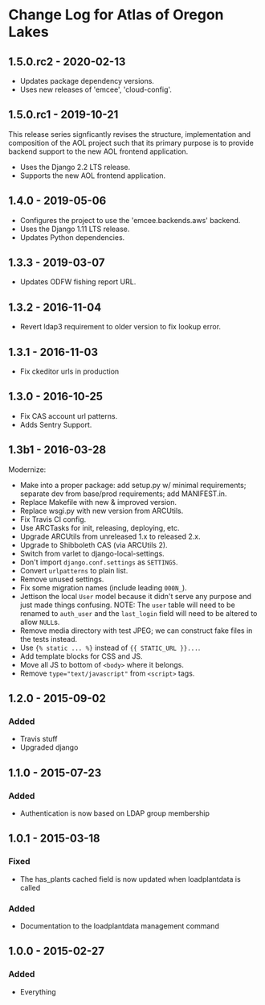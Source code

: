 # Change Log for Atlas of Oregon Lakes

## 1.5.0.rc2 - 2020-02-13

- Updates package dependency versions.
- Uses new releases of 'emcee', 'cloud-config'.

## 1.5.0.rc1 - 2019-10-21

This release series signficantly revises the structure, implementation
and composition of the AOL project such that its primary purpose is
to provide backend support to the new AOL frontend application.

- Uses the Django 2.2 LTS release.
- Supports the new AOL frontend application.

## 1.4.0 - 2019-05-06

- Configures the project to use the 'emcee.backends.aws' backend.
- Uses the Django 1.11 LTS release.
- Updates Python dependencies.

## 1.3.3 - 2019-03-07

- Updates ODFW fishing report URL.

## 1.3.2 - 2016-11-04

- Revert ldap3 requirement to older version to fix lookup error.

## 1.3.1 - 2016-11-03

- Fix ckeditor urls in production

## 1.3.0 - 2016-10-25

- Fix CAS account url patterns.
- Adds Sentry Support.

## 1.3b1 - 2016-03-28

Modernize:

- Make into a proper package: add setup.py w/ minimal requirements;
  separate dev from base/prod requirements; add MANIFEST.in.
- Replace Makefile with new & improved version.
- Replace wsgi.py with new version from ARCUtils.
- Fix Travis CI config.
- Use ARCTasks for init, releasing, deploying, etc.
- Upgrade ARCUtils from unreleased 1.x to released 2.x.
- Upgrade to Shibboleth CAS (via ARCUtils 2).
- Switch from varlet to django-local-settings.
- Don't import `django.conf.settings` as `SETTINGS`.
- Convert `urlpatterns` to plain list.
- Remove unused settings.
- Fix some migration names (include leading `000N_`).
- Jettison the local `User` model because it didn't serve any purpose
  and just made things confusing. NOTE: The `user` table will need to be
  renamed to `auth_user` and the `last_login` field will need to be
  altered to allow `NULL`s.
- Remove media directory with test JPEG; we can construct fake files in
  the tests instead.
- Use `{% static ... %}` instead of `{{ STATIC_URL }}...`.
- Add template blocks for CSS and JS.
- Move all JS to bottom of `<body>` where it belongs.
- Remove `type="text/javascript"` from `<script>` tags.

## 1.2.0 - 2015-09-02

### Added

- Travis stuff
- Upgraded django


## 1.1.0 - 2015-07-23

### Added

- Authentication is now based on LDAP group membership


## 1.0.1 - 2015-03-18

### Fixed

- The has_plants cached field is now updated when loadplantdata is called

### Added

- Documentation to the loadplantdata management command


## 1.0.0 - 2015-02-27

### Added

- Everything
